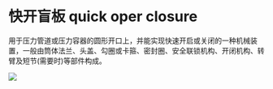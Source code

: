 # 快开盲板 quick oper closure
用于压力管道或压力容器的圆形开口上，并能实现快速开启或关闭的一种机械装置，一般由筒体法兰、头盖、勾圈或卡箍、密封圈、安全联锁机构、开闭机构、转臂及短节(需要时)等部件构成。


![](..\..\..\photos\快开盲板.jpg)
